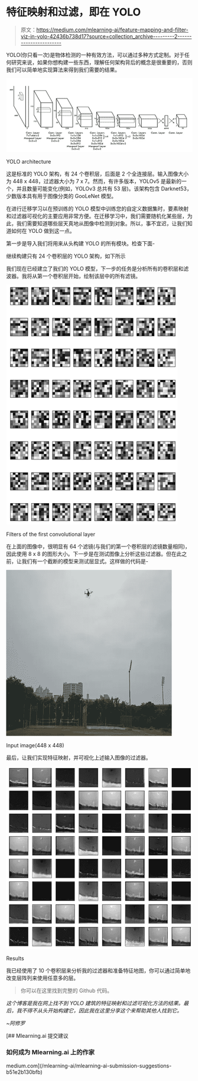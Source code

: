 # 特征映射和过滤，即在 YOLO

> 原文：<https://medium.com/mlearning-ai/feature-mapping-and-filter-viz-in-yolo-42436b738d17?source=collection_archive---------2----------------------->

YOLO(你只看一次)是物体检测的一种有效方法，可以通过多种方式定制。对于任何研究来说，如果你想构建一些东西，理解任何架构背后的概念是很重要的，否则我们可以简单地实现算法来得到我们需要的结果。

![](img/2fce294a8ffce0df453207a8779fa214.png)

YOLO architecture

这是标准的 YOLO 架构，有 24 个卷积层，后面是 2 个全连接层。输入图像大小为 448 x 448，过滤器大小为 7 x 7。然而，有许多版本，YOLOv5 是最新的一个，并且数量可能变化(例如，YOLOv3 总共有 53 层)。该架构包含 Darknet53，少数版本具有用于图像分类的 GooLeNet 模型。

在进行迁移学习以在预训练的 YOLO 模型中训练您的自定义数据集时，要素映射和过滤器可视化的主要应用非常方便。在迁移学习中，我们需要随机化某些层，为此，我们需要知道哪些层天真地从图像中检测到对象。所以，事不宜迟，让我们知道如何在 YOLO 做到这一点。

第一步是导入我们将用来从头构建 YOLO 的所有模块。检查下面-

继续构建只有 24 个卷积层的 YOLO 架构，如下所示

我们现在已经建立了我们的 YOLO 模型，下一步的任务是分析所有的卷积层和滤波器。我将从第一个卷积层开始，绘制该层中的所有滤镜。

![](img/2bd03d36822263adeb8eda4b1179582d.png)

Filters of the first convolutional layer

在上面的图像中，很明显有 64 个滤镜(与我们的第一个卷积层的滤镜数量相同)，因此使用 8 x 8 的图形大小。下一步是在测试图像上分析这些过滤器。但在此之前，让我们有一个截断的模型来测试层显式。这样做的代码是-

![](img/e2253440ceb31844f44caf8d3fe813cc.png)

Input image(448 x 448)

最后，让我们实现特征映射，并可视化上述输入图像的过滤器。

![](img/d99ed9ae7161b347c5794e9627d3a428.png)

Results

我已经使用了 10 个卷积层来分析我的过滤器和准备特征地图，你可以通过简单地改变层阵列来使用任意多的层。

> 你可以在这里找到完整的 Github 代码。

*这个博客是我在网上找不到 YOLO 建筑的特征映射和过滤可视化方法的结果。最后，我不得不从头开始构建它，因此我在这里分享这个来帮助其他人找到它。*

*~阿修罗*

[](/mlearning-ai/mlearning-ai-submission-suggestions-b51e2b130bfb) [## Mlearning.ai 提交建议

### 如何成为 Mlearning.ai 上的作家

medium.com](/mlearning-ai/mlearning-ai-submission-suggestions-b51e2b130bfb)